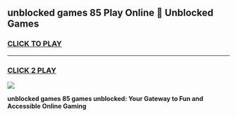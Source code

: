 
## unblocked games 85 Play Online 👋 Unblocked Games
<h3>
<a href="https://premium.freeplayer.one?title=unblocked_games_85&ref=19F">CLICK TO PLAY</a></h3>
<hr>

<h3>
<a href="https://premium.freeplayer.one?title=unblocked_games_85&ref=19F">CLICK 2 PLAY</a>
  
</h3>

<a href="https://premium.freeplayer.one?title=unblocked_games_85&ref=19F"><img src="https://clearcache.store/games.png"></a>


**unblocked games 85 games unblocked: Your Gateway to Fun and Accessible Online Gaming**

